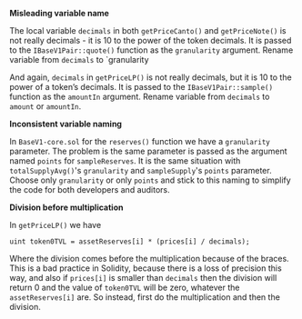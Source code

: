 **Misleading variable name**

The local variable `decimals` in both `getPriceCanto()` and `getPriceNote()` is not really decimals - it is 10 to the power of the token decimals. It is passed to the `IBaseV1Pair::quote()` function as the `granularity` argument. Rename variable from `decimals` to `granularity

And again, `decimals` in `getPriceLP()` is not really decimals, but it is 10 to the power of a token’s decimals. It is passed to the `IBaseV1Pair::sample()` function as the `amountIn` argument. Rename variable from `decimals` to `amount` or `amountIn`.

**Inconsistent variable naming**

In `BaseV1-core.sol` for the `reserves()` function we have a `granularity` parameter. The problem is the same parameter is passed as the argument named `points` for `sampleReserves`. It is the same situation with `totalSupplyAvg()`'s `granularity` and `sampleSupply`'s `points` parameter. Choose only `granularity` or only `points` and stick to this naming to simplify the code for both developers and auditors.

**Division before multiplication**

In `getPriceLP()` we have 

```
uint token0TVL = assetReserves[i] * (prices[i] / decimals);
```

Where the division comes before the multiplication because of the braces. This is a bad practice in Solidity, because there is a loss of precision this way, and also if `prices[i]` is smaller than `decimals` then the division will return 0 and the value of `token0TVL` will be zero, whatever the `assetReserves[i]` are. So instead, first do the multiplication and then the division.